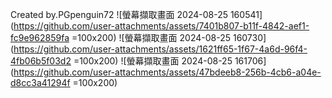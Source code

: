 Created by.PGpenguin72
![螢幕擷取畫面 2024-08-25 160541](https://github.com/user-attachments/assets/7401b807-b11f-4842-aef1-fc9e962859fa =100x200)
![螢幕擷取畫面 2024-08-25 160730](https://github.com/user-attachments/assets/1621ff65-1f67-4a6d-96f4-4fb06b5f03d2 =100x200)
![螢幕擷取畫面 2024-08-25 161706](https://github.com/user-attachments/assets/47bdeeb8-256b-4cb6-a04e-d8cc3a41294f =100x200)
